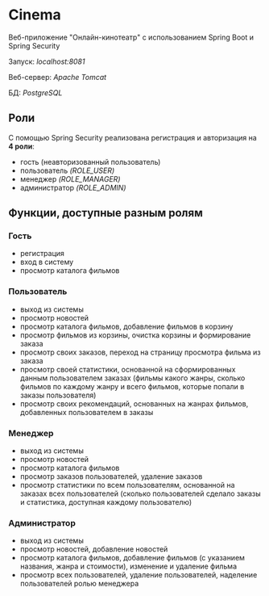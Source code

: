 # Cinema

Веб-приложение "Онлайн-кинотеатр" с использованием Spring Boot и Spring Security 

Запуск: *localhost:8081*

Веб-сервер: *Apache Tomcat*

БД: *PostgreSQL*

## Роли
С помощью Spring Security реализована регистрация и авторизация на **4 роли**:
* гость (неавторизованный пользователь)
* пользователь *(ROLE_USER)*
* менеджер *(ROLE_MANAGER)*
* администратор *(ROLE_ADMIN)*

## Функции, доступные разным ролям

### Гость
* регистрация
* вход в систему
* просмотр каталога фильмов

### Пользователь
* выход из системы
* просмотр новостей
* просмотр каталога фильмов, добавление фильмов в корзину
* просмотр фильмов из корзины, очистка корзины и формирование заказа
* просмотр своих заказов, переход на страницу просмотра фильма из заказа
* просмотр своей статистики, основанной на сформированных данным пользователем заказах 
(фильмы какого жанры, сколько фильмов по каждому жанру и всего фильмов, которые попали в заказы пользователя)
* просмотр своих рекомендаций, основанных на жанрах фильмов, добавленных пользователем в заказы

### Менеджер
* выход из системы
* просмотр новостей
* просмотр каталога фильмов
* просмотр заказов пользователей, удаление заказов
* просмотр статистики по всем пользователям, основанной на заказах всех пользователей (сколько пользователей сделало заказы и статистика, доступная каждому пользователю)

### Администратор
* выход из системы
* просмотр новостей, добавление новостей
* просмотр каталога фильмов, добавление фильмов (с указанием названия, жанра и стоимости), изменение и удаление фильма
* просмотр всех пользователей, удаление пользователей, наделение пользователей ролью менеджера
